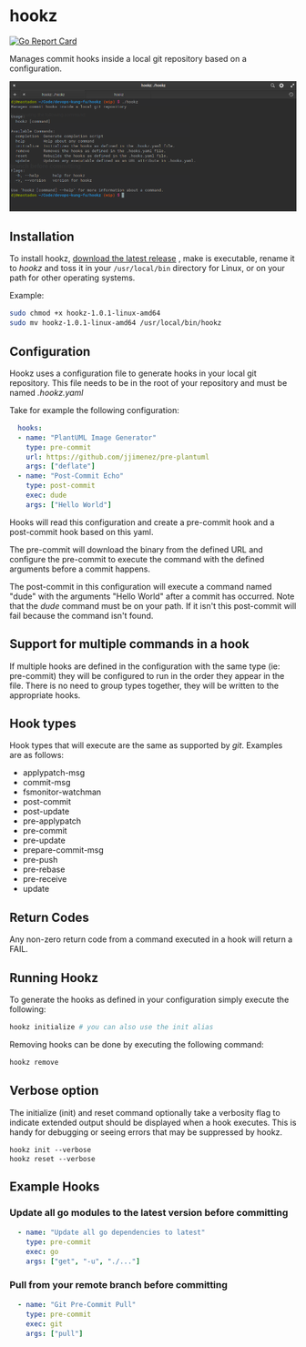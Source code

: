 # hookz

[![Go Report Card](https://goreportcard.com/badge/github.com/devops-kung-fu/hookz)](https://goreportcard.com/report/github.com/devops-kung-fu/hookz)


Manages commit hooks inside a local git repository based on a configuration.

![](hookz.png)

## Installation

To install hookz,  [download the latest release](https://github.com/devops-kung-fu/hookz/releases) , make is executable, rename it to _hookz_ and toss it in your ```/usr/local/bin``` directory for Linux, or on your path for other operating systems.

Example:

```bash
sudo chmod +x hookz-1.0.1-linux-amd64
sudo mv hookz-1.0.1-linux-amd64 /usr/local/bin/hookz
```



## Configuration

Hookz uses a configuration file to generate hooks in your local git repository. This file needs to be in the root of your repository and must be named *.hookz.yaml*

Take for example the following configuration:

``` yaml
  hooks:
  - name: "PlantUML Image Generator"
    type: pre-commit
    url: https://github.com/jjimenez/pre-plantuml
    args: ["deflate"]
  - name: "Post-Commit Echo"
    type: post-commit
    exec: dude
    args: ["Hello World"]

```

Hooks will read this configuration and create a pre-commit hook and a post-commit hook based on this yaml. 

The pre-commit will download the binary from the defined URL and configure the pre-commit to execute the command with the defined arguments before a commit happens.

The post-commit in this configuration will execute a command named "dude" with the arguments "Hello World" after a commit has occurred. Note that the _dude_ command must be on your path. If it isn't this post-commit will fail because the command isn't found.

## Support for multiple commands in a hook

If multiple hooks are defined in the configuration with the same type (ie: pre-commit) they will be configured to run in the order they appear in the file. There is no need to group types together, they will be written to the appropriate hooks.

## Hook types

Hook types that will execute are the same as supported by _git_. Examples are as follows:

* applypatch-msg
* commit-msg
* fsmonitor-watchman
* post-commit
* post-update
* pre-applypatch
* pre-commit
* pre-update
* prepare-commit-msg
* pre-push
* pre-rebase
* pre-receive
* update

## Return Codes

Any non-zero return code from a command executed in a hook will return a FAIL.

## Running Hookz

To generate the hooks as defined in your configuration simply execute the following:

``` bash
hookz initialize # you can also use the init alias
```

Removing hooks can be done by executing the following command:

``` bash
hookz remove
```

## Verbose option

The initialize (init) and reset command optionally take a verbosity flag to indicate extended output should be displayed when a hook executes. This is handy for debugging or seeing errors that may be suppressed by hookz.

```
hookz init --verbose
hookz reset --verbose
```
## Example Hooks

### Update all go modules to the latest version before committing

```yaml
  - name: "Update all go dependencies to latest"
    type: pre-commit
    exec: go
    args: ["get", "-u", "./..."]
```

### Pull from your remote branch before committing

``` yaml
  - name: "Git Pre-Commit Pull"
    type: pre-commit
    exec: git
    args: ["pull"]
```

